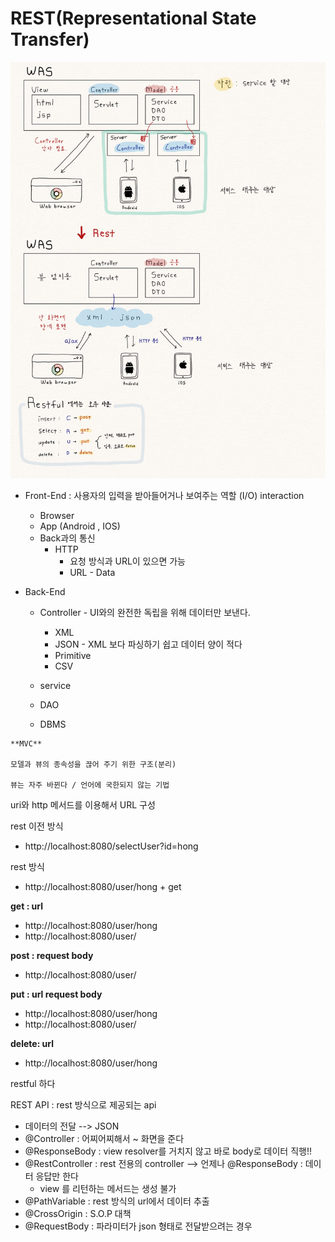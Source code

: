 # REST(Representational State Transfer)
![img](img/RestFul.jpg)

- Front-End : 사용자의 입력을 받아들어거나 보여주는 역할 (I/O) interaction

  - Browser
  - App (Android , IOS)
  - Back과의 통신
    - HTTP
      - 요청 방식과 URL이 있으면 가능
      - URL - Data

- Back-End

  - Controller - UI와의 완전한 독립을 위해 데이터만 보낸다.
    - XML
    - JSON - XML 보다 파싱하기 쉽고 데이터 양이 적다
    - Primitive
    - CSV

  - service
  - DAO
  - DBMS

```
**MVC**

모델과 뷰의 종속성을 끊어 주기 위한 구조(분리)

뷰는 자주 바뀐다 / 언어에 국한되지 않는 기법
```



uri와 http 메서드를 이용해서 URL 구성

rest 이전 방식  

- http://localhost:8080/selectUser?id=hong

rest 방식

- http://localhost:8080/user/hong + get



**get : url**

- http://localhost:8080/user/hong
- http://localhost:8080/user/

**post : request body**

- http://localhost:8080/user/

**put : url request body**

- http://localhost:8080/user/hong
- http://localhost:8080/user/

**delete: url**

- http://localhost:8080/user/hong

restful 하다



REST API : rest 방식으로 제공되는 api

- 데이터의 전달 --> JSON
- @Controller : 어찌어찌해서 ~ 화면을 준다
- @ResponseBody : view resolver를 거치지 않고 바로 body로 데이터 직행!!
- @RestController : rest 전용의 controller --> 언제나 @ResponseBody : 데이터 응답만 한다
  - view 를 리턴하는 메서드는 생성 불가
- @PathVariable : rest 방식의 url에서 데이터 추출
- @CrossOrigin : S.O.P 대책
- @RequestBody : 파라미터가 json 형태로 전달받으려는 경우
